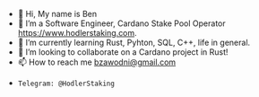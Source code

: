 - 👋 Hi, My name is Ben
- 👀 I’m a Software Engineer, Cardano Stake Pool Operator https://www.hodlerstaking.com.
- 🌱 I’m currently learning Rust, Pyhton, SQL, C++, life in general.
- 💞️ I’m looking to collaborate on a Cardano project in Rust!
- 📫 How to reach me bzawodni@gmail.com
-     Telegram: @HodlerStaking

